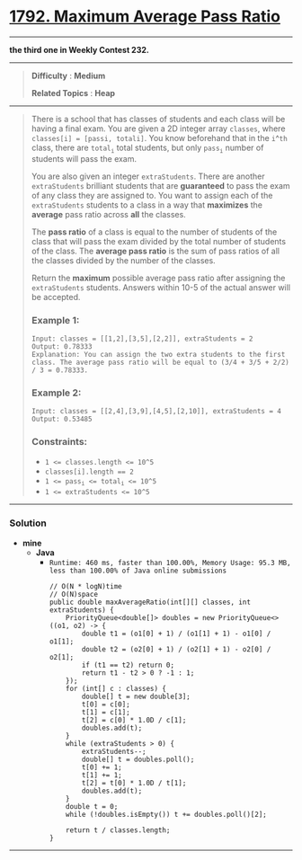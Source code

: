 # [1792. Maximum Average Pass Ratio](https://leetcode.com/problems/maximum-average-pass-ratio/)

---

**the third one in Weekly Contest 232.**

---

> **Difficulty** : **Medium**
>
> **Related Topics** : **Heap**

---

> There is a school that has classes of students and each class will be having a final exam.
> You are given a 2D integer array `classes`, where `classes[i] = [passi, totali]`.
> You know beforehand that in the `i`^`th` class, there are `total`<sub>`i`</sub> total students, but only `pass`<sub>`i`</sub> number of students will pass the exam.
>
> You are also given an integer `extraStudents`.
> There are another `extraStudents` brilliant students that are **guaranteed** to pass the exam of any class they are assigned to.
> You want to assign each of the `extraStudents` students to a class in a way that **maximizes** the **average** pass ratio across **all** the classes.
>
> The **pass ratio** of a class is equal to the number of students of the class that will pass the exam divided by the total number of students of the class.
> The **average pass ratio** is the sum of pass ratios of all the classes divided by the number of the classes.
>
> Return the **maximum** possible average pass ratio after assigning the `extraStudents` students.
> Answers within 10-5 of the actual answer will be accepted.
>
>
>
> ### Example 1:
> ```
> Input: classes = [[1,2],[3,5],[2,2]], extraStudents = 2
> Output: 0.78333
> Explanation: You can assign the two extra students to the first class. The average pass ratio will be equal to (3/4 + 3/5 + 2/2) / 3 = 0.78333.
> ```
>
> ### Example 2:
> ```
> Input: classes = [[2,4],[3,9],[4,5],[2,10]], extraStudents = 4
> Output: 0.53485
> ```
>
> ### Constraints:
> * `1 <= classes.length <= 10^5`
> * `classes[i].length == 2`
> * `1 <= pass`<sub>`i`</sub>` <= total`<sub>`i`</sub>` <= 10^5`
> * `1 <= extraStudents <= 10^5`

---


### Solution
* **mine**
  * **Java**
    * `Runtime: 460 ms, faster than 100.00%, Memory Usage: 95.3 MB, less than 100.00% of Java online submissions`
      ```
      // O(N * logN)time
      // O(N)space
      public double maxAverageRatio(int[][] classes, int extraStudents) {
          PriorityQueue<double[]> doubles = new PriorityQueue<>((o1, o2) -> {
              double t1 = (o1[0] + 1) / (o1[1] + 1) - o1[0] / o1[1];
              double t2 = (o2[0] + 1) / (o2[1] + 1) - o2[0] / o2[1];
              if (t1 == t2) return 0;
              return t1 - t2 > 0 ? -1 : 1;
          });
          for (int[] c : classes) {
              double[] t = new double[3];
              t[0] = c[0];
              t[1] = c[1];
              t[2] = c[0] * 1.0D / c[1];
              doubles.add(t);
          }
          while (extraStudents > 0) {
              extraStudents--;
              double[] t = doubles.poll();
              t[0] += 1;
              t[1] += 1;
              t[2] = t[0] * 1.0D / t[1];
              doubles.add(t);
          }
          double t = 0;
          while (!doubles.isEmpty()) t += doubles.poll()[2];

          return t / classes.length;
      }
      ```
      
---
